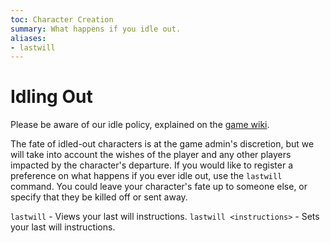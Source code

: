 ```yaml
---
toc: Character Creation
summary: What happens if you idle out.
aliases:
- lastwill
---
```

# Idling Out

Please be aware of our idle policy, explained on the [game wiki](/wiki/policies#idle-policy).

The fate of idled-out characters is at the game admin's discretion, but we will take into account the wishes of the player and any other players impacted by the character's departure.  If you would like to register a preference on what happens if you ever idle out, use the `lastwill` command.  You could leave your character's fate up to someone else, or specify that they be killed off or sent away.

`lastwill` - Views your last will instructions.
`lastwill <instructions>` - Sets your last will instructions.
